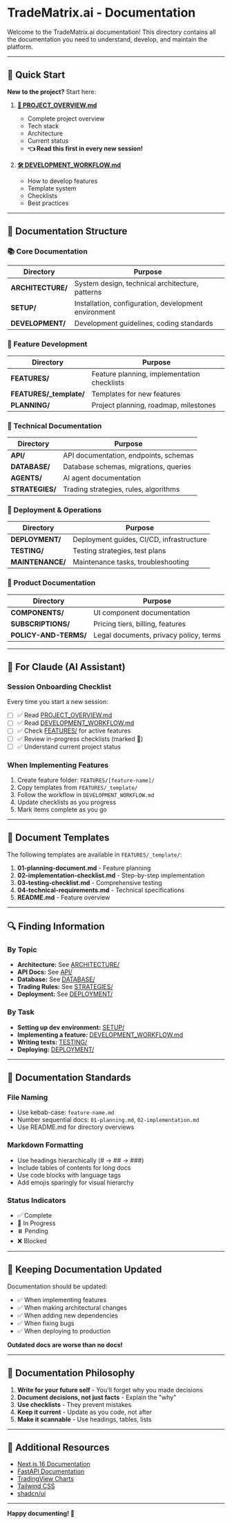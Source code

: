 # TradeMatrix.ai - Documentation

Welcome to the TradeMatrix.ai documentation! This directory contains all the documentation you need to understand, develop, and maintain the platform.

---

## 🚀 Quick Start

**New to the project?** Start here:

1. **[📖 PROJECT_OVERVIEW.md](./PROJECT_OVERVIEW.md)**
   - Complete project overview
   - Tech stack
   - Architecture
   - Current status
   - **👈 Read this first in every new session!**

2. **[🛠️ DEVELOPMENT_WORKFLOW.md](./DEVELOPMENT_WORKFLOW.md)**
   - How to develop features
   - Template system
   - Checklists
   - Best practices

---

## 📁 Documentation Structure

### 📚 Core Documentation

| Directory | Purpose |
|-----------|---------|
| **ARCHITECTURE/** | System design, technical architecture, patterns |
| **SETUP/** | Installation, configuration, development environment |
| **DEVELOPMENT/** | Development guidelines, coding standards |

### 🎯 Feature Development

| Directory | Purpose |
|-----------|---------|
| **FEATURES/** | Feature planning, implementation checklists |
| **FEATURES/_template/** | Templates for new features |
| **PLANNING/** | Project planning, roadmap, milestones |

### 🔧 Technical Documentation

| Directory | Purpose |
|-----------|---------|
| **API/** | API documentation, endpoints, schemas |
| **DATABASE/** | Database schemas, migrations, queries |
| **AGENTS/** | AI agent documentation |
| **STRATEGIES/** | Trading strategies, rules, algorithms |

### 🚀 Deployment & Operations

| Directory | Purpose |
|-----------|---------|
| **DEPLOYMENT/** | Deployment guides, CI/CD, infrastructure |
| **TESTING/** | Testing strategies, test plans |
| **MAINTENANCE/** | Maintenance tasks, troubleshooting |

### 📱 Product Documentation

| Directory | Purpose |
|-----------|---------|
| **COMPONENTS/** | UI component documentation |
| **SUBSCRIPTIONS/** | Pricing tiers, billing, features |
| **POLICY-AND-TERMS/** | Legal documents, privacy policy, terms |

---

## 🤖 For Claude (AI Assistant)

### Session Onboarding Checklist

Every time you start a new session:

- [ ] ✅ Read [PROJECT_OVERVIEW.md](./PROJECT_OVERVIEW.md)
- [ ] ✅ Read [DEVELOPMENT_WORKFLOW.md](./DEVELOPMENT_WORKFLOW.md)
- [ ] ✅ Check [FEATURES/](./FEATURES/) for active features
- [ ] ✅ Review in-progress checklists (marked 🚧)
- [ ] ✅ Understand current project status

### When Implementing Features

1. Create feature folder: `FEATURES/[feature-name]/`
2. Copy templates from `FEATURES/_template/`
3. Follow the workflow in `DEVELOPMENT_WORKFLOW.md`
4. Update checklists as you progress
5. Mark items complete as you go

---

## 📝 Document Templates

The following templates are available in `FEATURES/_template/`:

1. **01-planning-document.md** - Feature planning
2. **02-implementation-checklist.md** - Step-by-step implementation
3. **03-testing-checklist.md** - Comprehensive testing
4. **04-technical-requirements.md** - Technical specifications
5. **README.md** - Feature overview

---

## 🔍 Finding Information

### By Topic

- **Architecture:** See [ARCHITECTURE/](./ARCHITECTURE/)
- **API Docs:** See [API/](./API/)
- **Database:** See [DATABASE/](./DATABASE/)
- **Trading Rules:** See [STRATEGIES/](./STRATEGIES/)
- **Deployment:** See [DEPLOYMENT/](./DEPLOYMENT/)

### By Task

- **Setting up dev environment:** [SETUP/](./SETUP/)
- **Implementing a feature:** [DEVELOPMENT_WORKFLOW.md](./DEVELOPMENT_WORKFLOW.md)
- **Writing tests:** [TESTING/](./TESTING/)
- **Deploying:** [DEPLOYMENT/](./DEPLOYMENT/)

---

## 📌 Documentation Standards

### File Naming
- Use kebab-case: `feature-name.md`
- Number sequential docs: `01-planning.md`, `02-implementation.md`
- Use README.md for directory overviews

### Markdown Formatting
- Use headings hierarchically (# → ## → ###)
- Include tables of contents for long docs
- Use code blocks with language tags
- Add emojis sparingly for visual hierarchy

### Status Indicators
- ✅ Complete
- 🚧 In Progress
- ⏸️ Pending
- ❌ Blocked

---

## 🔄 Keeping Documentation Updated

Documentation should be updated:
- ✅ When implementing features
- ✅ When making architectural changes
- ✅ When adding new dependencies
- ✅ When fixing bugs
- ✅ When deploying to production

**Outdated docs are worse than no docs!**

---

## 🎯 Documentation Philosophy

1. **Write for your future self** - You'll forget why you made decisions
2. **Document decisions, not just facts** - Explain the "why"
3. **Use checklists** - They prevent mistakes
4. **Keep it current** - Update as you code, not after
5. **Make it scannable** - Use headings, tables, lists

---

## 📖 Additional Resources

- [Next.js 16 Documentation](https://nextjs.org/docs)
- [FastAPI Documentation](https://fastapi.tiangolo.com/)
- [TradingView Charts](https://www.tradingview.com/charting-library-docs/)
- [Tailwind CSS](https://tailwindcss.com/docs)
- [shadcn/ui](https://ui.shadcn.com/)

---

**Happy documenting! 📝**
